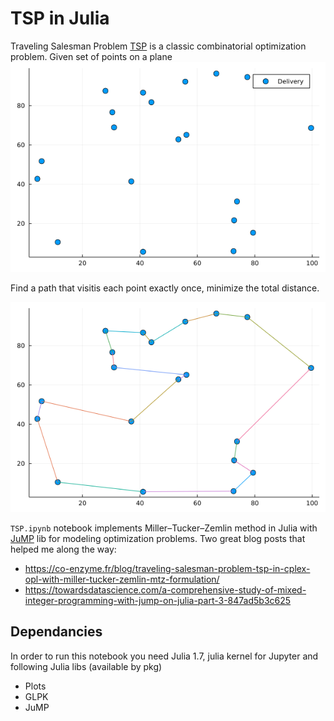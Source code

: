 # TSP in Julia
Traveling Salesman Problem [TSP](https://en.wikipedia.org/wiki/Travelling_salesman_problem) is a classic combinatorial optimization problem.
Given set of points on a plane
![problem](problem.png)

Find a path that visitis each point exactly once, minimize the total distance.

![solution](solution.png)

`TSP.ipynb` notebook implements Miller–Tucker–Zemlin method in Julia with [JuMP](https://jump.dev/JuMP.jl/stable/) lib for modeling optimization problems.
Two great blog posts that helped me along the way:
- https://co-enzyme.fr/blog/traveling-salesman-problem-tsp-in-cplex-opl-with-miller-tucker-zemlin-mtz-formulation/
- https://towardsdatascience.com/a-comprehensive-study-of-mixed-integer-programming-with-jump-on-julia-part-3-847ad5b3c625

## Dependancies
In order to run this notebook you need Julia 1.7, julia kernel for Jupyter and following Julia libs (available by pkg)
- Plots
- GLPK
- JuMP